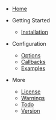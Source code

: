 - [Home](/)

- Getting Started

  - [Installation](installation/install.md)

- Configuration

  - [Options](configuration/options.md)
  - [Callbacks](configuration/callbacks.md)
  - [Examples](configuration/example.md)

- More

  - [License](more/license.md)
  - [Warnings](more/warnings.md)
  - [Todo](more/todo.md)
  - [Version](more/version.md)
